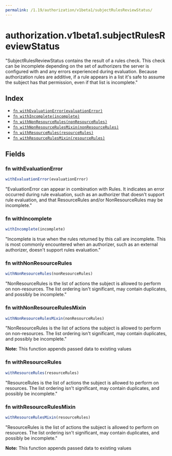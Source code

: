 ```yaml
---
permalink: /1.19/authorization/v1beta1/subjectRulesReviewStatus/
---
```


# authorization.v1beta1.subjectRulesReviewStatus

"SubjectRulesReviewStatus contains the result of a rules check. This check can be incomplete depending on the set of authorizers the server is configured with and any errors experienced during evaluation. Because authorization rules are additive, if a rule appears in a list it's safe to assume the subject has that permission, even if that list is incomplete."

## Index

* [`fn withEvaluationError(evaluationError)`](#fn-withevaluationerror)
* [`fn withIncomplete(incomplete)`](#fn-withincomplete)
* [`fn withNonResourceRules(nonResourceRules)`](#fn-withnonresourcerules)
* [`fn withNonResourceRulesMixin(nonResourceRules)`](#fn-withnonresourcerulesmixin)
* [`fn withResourceRules(resourceRules)`](#fn-withresourcerules)
* [`fn withResourceRulesMixin(resourceRules)`](#fn-withresourcerulesmixin)

## Fields

### fn withEvaluationError

```ts
withEvaluationError(evaluationError)
```

"EvaluationError can appear in combination with Rules. It indicates an error occurred during rule evaluation, such as an authorizer that doesn't support rule evaluation, and that ResourceRules and/or NonResourceRules may be incomplete."

### fn withIncomplete

```ts
withIncomplete(incomplete)
```

"Incomplete is true when the rules returned by this call are incomplete. This is most commonly encountered when an authorizer, such as an external authorizer, doesn't support rules evaluation."

### fn withNonResourceRules

```ts
withNonResourceRules(nonResourceRules)
```

"NonResourceRules is the list of actions the subject is allowed to perform on non-resources. The list ordering isn't significant, may contain duplicates, and possibly be incomplete."

### fn withNonResourceRulesMixin

```ts
withNonResourceRulesMixin(nonResourceRules)
```

"NonResourceRules is the list of actions the subject is allowed to perform on non-resources. The list ordering isn't significant, may contain duplicates, and possibly be incomplete."

**Note:** This function appends passed data to existing values

### fn withResourceRules

```ts
withResourceRules(resourceRules)
```

"ResourceRules is the list of actions the subject is allowed to perform on resources. The list ordering isn't significant, may contain duplicates, and possibly be incomplete."

### fn withResourceRulesMixin

```ts
withResourceRulesMixin(resourceRules)
```

"ResourceRules is the list of actions the subject is allowed to perform on resources. The list ordering isn't significant, may contain duplicates, and possibly be incomplete."

**Note:** This function appends passed data to existing values
